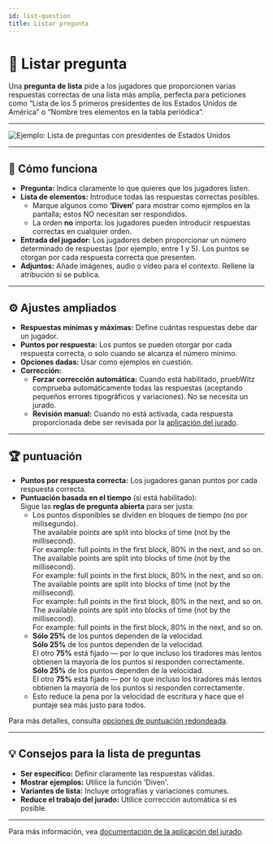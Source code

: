 ```yaml
---
id: list-question
title: Listar pregunta
---
```


# 📝 Listar pregunta

Una **pregunta de lista** pide a los jugadores que proporcionen varias respuestas correctas de una lista más amplia, perfecta para peticiones como “Lista de los 5 primeros presidentes de los Estados Unidos de América” o “Nombre tres elementos en la tabla periódica”.

---

![Ejemplo: Lista de preguntas con presidentes de Estados Unidos](/images/question-modes/list-question/list-question.png)

---

## 📝 Cómo funciona

- **Pregunta:** Indica claramente lo que quieres que los jugadores listen.
- **Lista de elementos:** Introduce todas las respuestas correctas posibles.
  - Marque algunos como **‘Diven’** para mostrar como ejemplos en la pantalla; estos NO necesitan ser respondidos.
  - La orden **no** importa: los jugadores pueden introducir respuestas correctas en cualquier orden.
- **Entrada del jugador:** Los jugadores deben proporcionar un número determinado de respuestas (por ejemplo, entre 1 y 5). Los puntos se otorgan por cada respuesta correcta que presenten.
- **Adjuntos:** Añade imágenes, audio o vídeo para el contexto. Rellene la atribución si se publica.

---

## ⚙️ Ajustes ampliados

- **Respuestas mínimas y máximas:** Define cuántas respuestas debe dar un jugador.
- **Puntos por respuesta:** Los puntos se pueden otorgar por cada respuesta correcta, o solo cuando se alcanza el número mínimo.
- **Opciones dadas:** Usar como ejemplos en cuestión.
- **Corrección:**
  - **Forzar corrección automática:** Cuando está habilitado, pruebWitz comprueba automáticamente todas las respuestas (aceptando pequeños errores tipográficos y variaciones). No se necesita un jurado.
  - **Revisión manual:** Cuando no está activada, cada respuesta proporcionada debe ser revisada por la [aplicación del jurado](../quizmaster/004-jury-app.md).

---

## 🏆 puntuación

- **Puntos por respuesta correcta:** Los jugadores ganan puntos por cada respuesta correcta.
- **Puntuación basada en el tiempo** (si está habilitado):\
  Sigue las **reglas de pregunta abierta** para ser justa:
  - Los puntos disponibles se dividen en bloques de tiempo (no por milisegundo).\
    The available points are split into blocks of time (not by the millisecond).\
    For example: full points in the first block, 80% in the next, and so on.\
    The available points are split into blocks of time (not by the millisecond).\
    For example: full points in the first block, 80% in the next, and so on.\
    The available points are split into blocks of time (not by the millisecond).\
    For example: full points in the first block, 80% in the next, and so on.\
    The available points are split into blocks of time (not by the millisecond).\
    For example: full points in the first block, 80% in the next, and so on.
  - **Sólo 25%** de los puntos dependen de la velocidad.\
    **Sólo 25%** de los puntos dependen de la velocidad.\
    El otro **75%** está fijado — por lo que incluso los tiradores más lentos obtienen la mayoría de los puntos si responden correctamente.\
    **Sólo 25%** de los puntos dependen de la velocidad.\
    El otro **75%** está fijado — por lo que incluso los tiradores más lentos obtienen la mayoría de los puntos si responden correctamente.
  - Esto reduce la pena por la velocidad de escritura y hace que el puntaje sea más justo para todos.

Para más detalles, consulta [opciones de puntuación redondeada](../editor/008-round-options.md#scoring).

---

## 💡 Consejos para la lista de preguntas

- **Ser específico:** Definir claramente las respuestas válidas.
- **Mostrar ejemplos:** Utilice la función 'Diven'.
- **Variantes de lista:** Incluye ortografías y variaciones comunes.
- **Reduce el trabajo del jurado:** Utilice corrección automática si es posible.

---

Para más información, vea [documentación de la aplicación del jurado](../quizmaster/004-jury-app.md).
